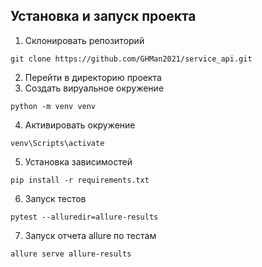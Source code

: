 ## Установка и запуск проекта

1. Склонировать репозиторий
```
git clone https://github.com/GHMan2021/service_api.git
```
2. Перейти в директорию проекта
3. Создать вируальное окружение
```
python -m venv venv
```
4. Активировать окружение
```
venv\Scripts\activate
```
5. Установка зависимостей
```
pip install -r requirements.txt
```
6. Запуск тестов
```
pytest --alluredir=allure-results
```
7. Запуск отчета allure по тестам
```
allure serve allure-results
```